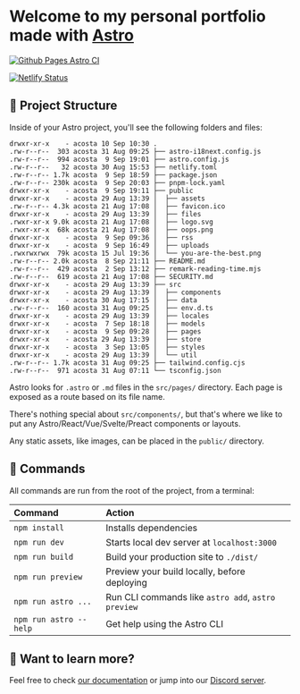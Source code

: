 # Welcome to my personal portfolio made with [Astro](https://astro.build)

[![Github Pages Astro CI](https://github.com/yacosta738/yacosta738.github.io/actions/workflows/deploy.yml/badge.svg)](https://github.com/yacosta738/yacosta738.github.io/actions/workflows/deploy.yml)

[![Netlify Status](https://api.netlify.com/api/v1/badges/0c5e5ad4-8565-4a37-b181-b4442505a68b/deploy-status)](https://app.netlify.com/sites/yunielacosta/deploys)

## 🚀 Project Structure

Inside of your Astro project, you'll see the following folders and files:

```
drwxr-xr-x    - acosta 10 Sep 10:30 .
.rw-r--r--  303 acosta 31 Aug 09:25 ├── astro-i18next.config.js
.rw-r--r--  994 acosta  9 Sep 19:01 ├── astro.config.js
.rw-r--r--   32 acosta 30 Aug 15:53 ├── netlify.toml
.rw-r--r-- 1.7k acosta  9 Sep 18:59 ├── package.json
.rw-r--r-- 230k acosta  9 Sep 20:03 ├── pnpm-lock.yaml
drwxr-xr-x    - acosta  9 Sep 19:11 ├── public
drwxr-xr-x    - acosta 29 Aug 13:39 │  ├── assets
.rw-r--r-- 4.3k acosta 21 Aug 17:08 │  ├── favicon.ico
drwxr-xr-x    - acosta 29 Aug 13:39 │  ├── files
.rwxr-xr-x 9.0k acosta 21 Aug 17:08 │  ├── logo.svg
.rwxr-xr-x  68k acosta 21 Aug 17:08 │  ├── oops.png
drwxr-xr-x    - acosta  9 Sep 09:36 │  ├── rss
drwxr-xr-x    - acosta  9 Sep 16:49 │  ├── uploads
.rwxrwxrwx  79k acosta 15 Jul 19:36 │  └── you-are-the-best.png
.rw-r--r-- 2.0k acosta  8 Sep 21:11 ├── README.md
.rw-r--r--  429 acosta  2 Sep 13:12 ├── remark-reading-time.mjs
.rw-r--r--  619 acosta 21 Aug 17:08 ├── SECURITY.md
drwxr-xr-x    - acosta 29 Aug 13:39 ├── src
drwxr-xr-x    - acosta 29 Aug 13:39 │  ├── components
drwxr-xr-x    - acosta 30 Aug 17:15 │  ├── data
.rw-r--r--  160 acosta 31 Aug 09:25 │  ├── env.d.ts
drwxr-xr-x    - acosta 29 Aug 13:39 │  ├── locales
drwxr-xr-x    - acosta  7 Sep 18:18 │  ├── models
drwxr-xr-x    - acosta  9 Sep 09:28 │  ├── pages
drwxr-xr-x    - acosta 29 Aug 13:39 │  ├── store
drwxr-xr-x    - acosta  3 Sep 13:05 │  ├── styles
drwxr-xr-x    - acosta 29 Aug 13:39 │  └── util
.rw-r--r-- 1.7k acosta 31 Aug 09:25 ├── tailwind.config.cjs
.rw-r--r--  971 acosta 31 Aug 07:11 └── tsconfig.json
```

Astro looks for `.astro` or `.md` files in the `src/pages/` directory. Each page is exposed as a route based on its file name.

There's nothing special about `src/components/`, but that's where we like to put any Astro/React/Vue/Svelte/Preact components or layouts.

Any static assets, like images, can be placed in the `public/` directory.

## 🧞 Commands

All commands are run from the root of the project, from a terminal:

| Command                | Action                                             |
| :--------------------- | :------------------------------------------------- |
| `npm install`          | Installs dependencies                              |
| `npm run dev`          | Starts local dev server at `localhost:3000`        |
| `npm run build`        | Build your production site to `./dist/`            |
| `npm run preview`      | Preview your build locally, before deploying       |
| `npm run astro ...`    | Run CLI commands like `astro add`, `astro preview` |
| `npm run astro --help` | Get help using the Astro CLI                       |

## 👀 Want to learn more?

Feel free to check [our documentation](https://docs.astro.build) or jump into our [Discord server](https://astro.build/chat).
